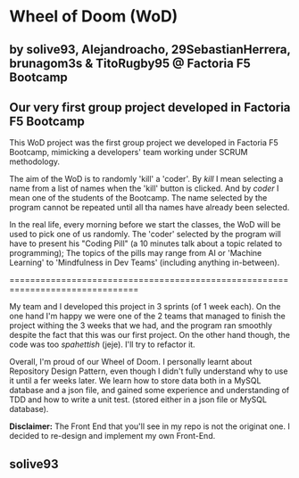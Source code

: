 # Wheel of Doom (WoD) 
by solive93, Alejandroacho, 29SebastianHerrera, brunagom3s & TitoRugby95 @ Factoria F5 Bootcamp
-


Our very first group project developed in Factoria F5 Bootcamp
-
This WoD project was the first group project we developed in Factoria F5 Bootcamp, mimicking a developers' team working under SCRUM methodology. 

The aim of the WoD is to randomly 'kill' a 'coder'. By *kill* I mean selecting a name from a list of names when the 'kill' button is clicked. And by *coder* I mean one of the students of the Bootcamp. The name selected by the program cannot be repeated until all tha names have already been selected. 

In the real life, every morning before we start the classes, the WoD will be used to pick one of us randomly. The 'coder' selected by the program will have to present his "Coding Pill" (a 10 minutes talk about a topic related to programming); The topics of the pills may range from AI or 'Machine Learning' to 'Mindfulness in Dev Teams' (including anything in-between). 

===============================================================================

My team and I developed this project in 3 sprints (of 1 week each). On the one hand I'm happy we were one of the 2 teams that managed to finish the project withing the 3 weeks that we had, and the program ran smoothly despite the fact that this was our first project. On the other hand though, the code was too *spahettish* (jeje). I'll try to refactor it. 

Overall, I'm proud of our Wheel of Doom. I personally learnt about Repository Design Pattern, even though I didn't fully understand why to use it until a fer weeks later. We learn how to store data both in a MySQL database and a json file, and gained some experience and understanding of TDD and how to write a unit test. (stored either in a json file or MySQL database).

**Disclaimer:** The Front End that you'll see in my repo is not the originat one. I decided to re-design and implement my own Front-End.

solive93
-
